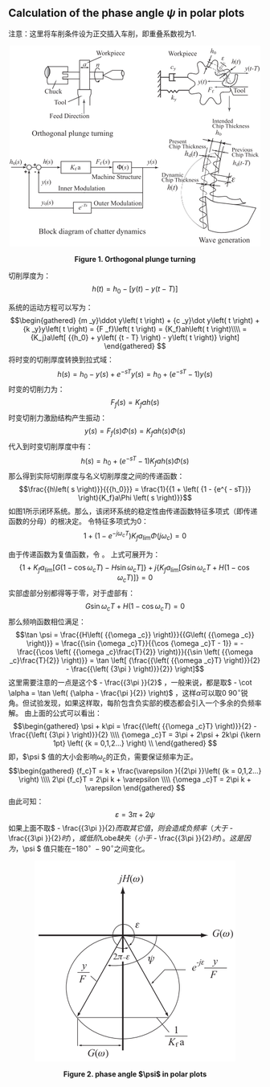 ## Calculation of the phase angle $\psi$ in polar plots

注意：这里将车削条件设为正交插入车削，即重叠系数视为$1$.

<div align = "center">

<img src = "Orthogonal plunge turning.png"  width = "500" height = "400" alt = "Orthogonal plunge turning" title = "Orthogonal plunge turning">

</div>

<p align = "center"><b>Figure 1.  Orthogonal plunge turning</b> </p>

切削厚度为：
$$h\left( t \right) = {h _0} - \left[ {y\left( t \right) - y\left( {t - T} \right)} \right]$$

系统的运动方程可以写为：
$$\begin{gathered}
  {m _y}\ddot y\left( t \right) + {c _y}\dot y\left( t \right) + {k _y}y\left( t \right) = {F _f}\left( t \right) = {K_f}ah\left( t \right)\\\\
   = {K_j}a\left[ {{h_0} + y\left( {t - T} \right) - y\left( t \right)} \right]
\end{gathered} $$
将时变的切削厚度转换到拉式域：
$$h\left( s \right) = {h_0} - y\left( s \right) + {e^{ - sT}}y\left( s \right) = {h_0} + \left( {{e^{ - sT}} - 1} \right)y\left( s \right)$$
时变的切削力为：
$${F_f}\left( s \right) = {K_f}ah\left( s \right)$$
时变切削力激励结构产生振动：
$$y\left( s \right) = {F _f}\left( s \right)\Phi \left( s \right) = {K _f}ah\left( s \right)\Phi \left( s \right)$$
代入到时变切削厚度中有：
$$h\left( s \right) = {h _0} + \left( {{e^{ - sT}} - 1} \right){K _f}ah\left( s \right)\Phi \left( s \right)$$
那么得到实际切削厚度与名义切削厚度之间的传递函数：
$$\frac{{h\left( s \right)}}{{{h_0}}} = \frac{1}{{1 + \left( {1 - {e^{ - sT}}} \right){K_f}a\Phi \left( s \right)}}$$
如图$1$所示闭环系统。那么，该闭环系统的稳定性由传递函数特征多项式（即传递函数的分母）的根决定。
令特征多项式为$0$：
$$1 + \left( {1 - {e^{ - j{\omega _c}T}}} \right){K _f}{a _{\lim }}\Phi \left( {j{\omega _c}} \right) = 0$$

由于传递函数为复值函数，令  。
上式可展开为：
$$ \lbrace {1 + {K _f}{a _{\lim }}\left[ {G\left( {1 - \cos {\omega _c}T} \right) - H\sin {\omega _c}T} \right]}  \rbrace + j \lbrace {{K _f}{a _{\lim }}\left[ {G\sin {\omega _c}T + H\left( {1 - \cos {\omega _c}T} \right)} \right]}  \rbrace = 0$$
实部虚部分别都得等于零，对于虚部有：
$$G\sin {\omega _c}T + H\left( {1 - \cos {\omega _c}T} \right) = 0$$
那么频响函数相位满足：
$$\tan \psi  = \frac{{H\left( {{\omega _c}} \right)}}{{G\left( {{\omega _c}} \right)}} = \frac{{\sin {\omega _c}T}}{{\cos {\omega _c}T - 1}} =  - \frac{{\cos \left( {{\omega _c}\frac{T}{2}} \right)}}{{\sin \left( {{\omega _c}\frac{T}{2}} \right)}} = \tan \left[ {\frac{{\left( {{\omega _c}T} \right)}}{2} - \frac{{\left( {3\pi } \right)}}{2}} \right]$$
这里需要注意的一点是这个$ - \frac{{3\pi }}{2}$ ，一般来说，都是取$ - \cot \alpha  = \tan \left( {\alpha  - \frac{\pi }{2}} \right)$ ，这样$\alpha$可以取$0~90^\circ$锐角。但试验发现，如果这样取，每阶包含负实部的模态都会引入一个多余的负频率解。
由上面的公式可以看出：
$$\begin{gathered}
  \psi  + k\pi  = \frac{{\left( {{\omega _c}T} \right)}}{2} - \frac{{\left( {3\pi } \right)}}{2}  \\\\
  {\omega _c}T = 3\pi  + 2\psi  + 2k\pi {\kern 1pt} \left( {k = 0,1,2...} \right)  \\
\end{gathered} $$
即，$\psi $  值的大小会影响${\omega _c}$的正负，需要保证频率为正。
$$\begin{gathered}
  {f_c}T = k + \frac{\varepsilon }{{2\pi }}\left( {k = 0,1,2...} \right) \\\\
  2\pi {f_c}T = 2\pi k + \varepsilon  \\\\
  {\omega _c}T = 2\pi k + \varepsilon
\end{gathered} $$
由此可知：
$$\varepsilon  = 3\pi  + 2\psi $$
如果上面不取$ - \frac{{3\pi }}{2}$而取其它值，则会造成负频率（大于$ - \frac{{3\pi }}{2}$时），或低阶$Lobe$缺失（小于$ - \frac{{3\pi }}{2}$时）。
这是因为，$\psi $  值只能在$-180^{\circ} ~-90^\circ$之间变化。

<div align = "center">

<img src = "Polar Plots.png"  width = "400" height = "400" alt = "phase angle $\psi$ in polar plots" title = "phase angle $\psi$ in polar plots">

</div>

<p align = "center"><b>Figure 2.  phase angle $\psi$ in polar plots</b> </p>




